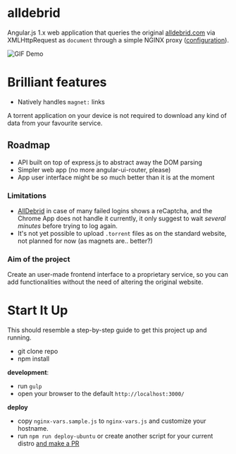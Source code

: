 alldebrid
=========
Angular.js 1.x web application that queries the original [alldebrid.com][ad] via XMLHttpRequest as `document` through a simple NGINX proxy ([configuration](config.nginx)).

![GIF Demo](https://cloud.githubusercontent.com/assets/2657230/13898314/94325992-edcd-11e5-8c89-ec3b88a94ed4.gif)

# Brilliant features
  * Natively handles `magnet:` links

A torrent application on your device is not required to download any kind of data from your favourite service.

## Roadmap

  * API built on top of express.js to abstract away the DOM parsing
  * Simpler web app (no more angular-ui-router, please)
  * App user interface might be so much better than it is at the moment

### Limitations

  * [AllDebrid][ad] in case of many failed logins shows a reCaptcha, and the Chrome App does not handle it currently, it only suggest to wait _several minutes_ before trying to log again.
  * It's not yet possible to upload `.torrent` files as on the standard website, not planned for now (as magnets are.. better?)

### Aim of the project
Create an user-made frontend interface to a proprietary service, so you can add functionalities without the need of altering the original website.  

# Start It Up
This should resemble a step-by-step guide to get this project up and running.

 * git clone repo
 * npm install

**development**:
 * run `gulp`
 * open your browser to the default `http://localhost:3000/`

**deploy**
 * copy `nginx-vars.sample.js` to `nginx-vars.js` and customize your hostname.
 * run `npm run deploy-ubuntu` or create another script for your current distro [and make a PR](https://github.com/colthreepv/alldebrid/pulls)

[ad]: https://www.alldebrid.com/
